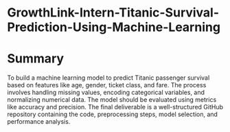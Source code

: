 # GrowthLink-Intern-Titanic-Survival-Prediction-Using-Machine-Learning

# **Summary**

To build a machine learning model to predict Titanic passenger survival based on features like age, gender, ticket class, and fare. The process involves handling missing values, encoding categorical variables, and normalizing numerical data. The model should be evaluated using metrics like accuracy and precision. The final deliverable is a well-structured GitHub repository containing the code, preprocessing steps, model selection, and performance analysis.
